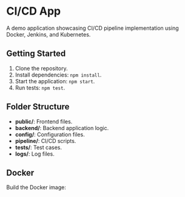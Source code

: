 # CI/CD App

A demo application showcasing CI/CD pipeline implementation using Docker, Jenkins, and Kubernetes.

## Getting Started

1. Clone the repository.
2. Install dependencies: `npm install`.
3. Start the application: `npm start`.
4. Run tests: `npm test`.

## Folder Structure

- **public/**: Frontend files.
- **backend/**: Backend application logic.
- **config/**: Configuration files.
- **pipeline/**: CI/CD scripts.
- **tests/**: Test cases.
- **logs/**: Log files.

## Docker

Build the Docker image:

